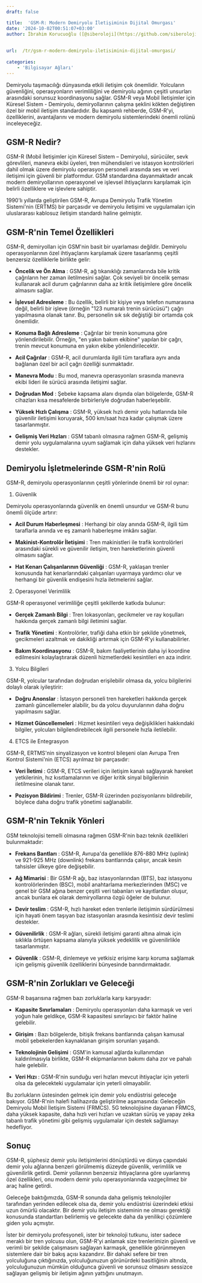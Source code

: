 ```yaml
---
draft: false

title:  'GSM-R: Modern Demiryolu İletişiminin Dijital Omurgası'
date: '2024-10-02T00:51:07+03:00'
author: İbrahim Korucuoğlu ([@siberoloji](https://github.com/siberoloji))
 
 
url:  /tr/gsm-r-modern-demiryolu-iletisiminin-dijital-omurgasi/
 
categories:
    - 'Bilgisayar Ağları'
---
```



Demiryolu taşımacılığı dünyasında etkili iletişim çok önemlidir. Yolcuların güvenliğini, operasyonların verimliliğini ve demiryolu ağının çeşitli unsurları arasındaki sorunsuz koordinasyonu sağlar. GSM-R veya Mobil İletişimler için Küresel Sistem - Demiryolu, demiryollarının çalışma şeklini kökten değiştiren özel bir mobil iletişim standardıdır. Bu kapsamlı rehberde, GSM-R'yi, özelliklerini, avantajlarını ve modern demiryolu sistemlerindeki önemli rolünü inceleyeceğiz.



## GSM-R Nedir?



GSM-R (Mobil İletişimler için Küresel Sistem – Demiryolu), sürücüler, sevk görevlileri, manevra ekibi üyeleri, tren mühendisleri ve istasyon kontrolörleri dahil olmak üzere demiryolu operasyon personeli arasında ses ve veri iletişimi için güvenli bir platformdur. GSM standardına dayanmaktadır ancak modern demiryollarının operasyonel ve işlevsel ihtiyaçlarını karşılamak için belirli özelliklere ve işlevlere sahiptir.



1990'lı yıllarda geliştirilen GSM-R, Avrupa Demiryolu Trafik Yönetim Sistemi'nin (ERTMS) bir parçasıdır ve demiryolu iletişimi ve uygulamaları için uluslararası kablosuz iletişim standardı haline gelmiştir.



## GSM-R'nin Temel Özellikleri



GSM-R, demiryolları için GSM'nin basit bir uyarlaması değildir. Demiryolu operasyonlarının özel ihtiyaçlarını karşılamak üzere tasarlanmış çeşitli benzersiz özelliklerle birlikte gelir:


* **Öncelik ve Ön Alma** : GSM-R, ağ tıkanıklığı zamanlarında bile kritik çağrıların her zaman iletilmesini sağlar. Çok seviyeli bir öncelik şeması kullanarak acil durum çağrılarının daha az kritik iletişimlere göre öncelik almasını sağlar.

* **İşlevsel Adresleme** : Bu özellik, belirli bir kişiye veya telefon numarasına değil, belirli bir işleve (örneğin "123 numaralı trenin sürücüsü") çağrı yapılmasına olanak tanır. Bu, personelin sık sık değiştiği bir ortamda çok önemlidir.

* **Konuma Bağlı Adresleme** : Çağrılar bir trenin konumuna göre yönlendirilebilir. Örneğin, "en yakın bakım ekibine" yapılan bir çağrı, trenin mevcut konumuna en yakın ekibe yönlendirilecektir.

* **Acil Çağrılar** : GSM-R, acil durumlarda ilgili tüm taraflara aynı anda bağlanan özel bir acil çağrı özelliği sunmaktadır.

* **Manevra Modu** : Bu mod, manevra operasyonları sırasında manevra ekibi lideri ile sürücü arasında iletişimi sağlar.

* **Doğrudan Mod** : Şebeke kapsama alanı dışında olan bölgelerde, GSM-R cihazları kısa mesafelerde birbirleriyle doğrudan haberleşebilir.

* **Yüksek Hızlı Çalışma** : GSM-R, yüksek hızlı demir yolu hatlarında bile güvenilir iletişimi koruyarak, 500 km/saat hıza kadar çalışmak üzere tasarlanmıştır.

* **Gelişmiş Veri Hızları** : GSM tabanlı olmasına rağmen GSM-R, gelişmiş demir yolu uygulamalarına uyum sağlamak için daha yüksek veri hızlarını destekler.




## Demiryolu İşletmelerinde GSM-R'nin Rolü



GSM-R, demiryolu operasyonlarının çeşitli yönlerinde önemli bir rol oynar:



1. Güvenlik



Demiryolu operasyonlarında güvenlik en önemli unsurdur ve GSM-R bunu önemli ölçüde artırır:


* **Acil Durum Haberleşmesi** : Herhangi bir olay anında GSM-R, ilgili tüm taraflarla anında ve eş zamanlı haberleşme imkânı sağlar.

* **Makinist-Kontrolör İletişimi** : Tren makinistleri ile trafik kontrolörleri arasındaki sürekli ve güvenilir iletişim, tren hareketlerinin güvenli olmasını sağlar.

* **Hat Kenarı Çalışanlarının Güvenliği** : GSM-R, yaklaşan trenler konusunda hat kenarlarındaki çalışanları uyarmaya yardımcı olur ve herhangi bir güvenlik endişesini hızla iletmelerini sağlar.




2. Operasyonel Verimlilik



GSM-R operasyonel verimliliğe çeşitli şekillerde katkıda bulunur:


* **Gerçek Zamanlı Bilgi** : Tren lokasyonları, gecikmeler ve ray koşulları hakkında gerçek zamanlı bilgi iletimini sağlar.

* **Trafik Yönetimi** : Kontrolörler, trafiği daha etkin bir şekilde yönetmek, gecikmeleri azaltmak ve dakikliği artırmak için GSM-R'yi kullanabilirler.

* **Bakım Koordinasyonu** : GSM-R, bakım faaliyetlerinin daha iyi koordine edilmesini kolaylaştırarak düzenli hizmetlerdeki kesintileri en aza indirir.




3. Yolcu Bilgileri



GSM-R, yolcular tarafından doğrudan erişilebilir olmasa da, yolcu bilgilerini dolaylı olarak iyileştirir:


* **Doğru Anonslar** : İstasyon personeli tren hareketleri hakkında gerçek zamanlı güncellemeler alabilir, bu da yolcu duyurularının daha doğru yapılmasını sağlar.

* **Hizmet Güncellemeleri** : Hizmet kesintileri veya değişiklikleri hakkındaki bilgiler, yolcuları bilgilendirebilecek ilgili personele hızla iletilebilir.




4. ETCS ile Entegrasyon



GSM-R, ERTMS'nin sinyalizasyon ve kontrol bileşeni olan Avrupa Tren Kontrol Sistemi'nin (ETCS) ayrılmaz bir parçasıdır:


* **Veri İletimi** : GSM-R, ETCS verileri için iletişim kanalı sağlayarak hareket yetkilerinin, hız kısıtlamalarının ve diğer kritik sinyal bilgilerinin iletilmesine olanak tanır.

* **Pozisyon Bildirimi** : Trenler, GSM-R üzerinden pozisyonlarını bildirebilir, böylece daha doğru trafik yönetimi sağlanabilir.




## GSM-R'nin Teknik Yönleri



GSM teknolojisi temelli olmasına rağmen GSM-R'nin bazı teknik özellikleri bulunmaktadır:


* **Frekans Bantları** : GSM-R, Avrupa'da genellikle 876-880 MHz (uplink) ve 921-925 MHz (downlink) frekans bantlarında çalışır, ancak kesin tahsisler ülkeye göre değişebilir.

* **Ağ Mimarisi** : Bir GSM-R ağı, baz istasyonlarından (BTS), baz istasyonu kontrolörlerinden (BSC), mobil anahtarlama merkezlerinden (MSC) ve genel bir GSM ağına benzer çeşitli veri tabanları ve kayıtlardan oluşur, ancak bunlara ek olarak demiryollarına özgü öğeler de bulunur.

* **Devir teslim** : GSM-R, hızlı hareket eden trenlerle iletişimin sürdürülmesi için hayati önem taşıyan baz istasyonları arasında kesintisiz devir teslimi destekler.

* **Güvenilirlik** : GSM-R ağları, sürekli iletişimi garanti altına almak için sıklıkla örtüşen kapsama alanıyla yüksek yedeklilik ve güvenilirlikle tasarlanmıştır.

* **Güvenlik** : GSM-R, dinlemeye ve yetkisiz erişime karşı koruma sağlamak için gelişmiş güvenlik özelliklerini bünyesinde barındırmaktadır.




## GSM-R'nin Zorlukları ve Geleceği



GSM-R başarısına rağmen bazı zorluklarla karşı karşıyadır:


* **Kapasite Sınırlamaları** : Demiryolu operasyonları daha karmaşık ve veri yoğun hale geldikçe, GSM-R kapasitesi sınırlayıcı bir faktör haline gelebilir.

* **Girişim** : Bazı bölgelerde, bitişik frekans bantlarında çalışan kamusal mobil şebekelerden kaynaklanan girişim sorunları yaşandı.

* **Teknolojinin Gelişimi** : GSM'in kamusal ağlarda kullanımdan kaldırılmasıyla birlikte, GSM-R ekipmanlarının bakımı daha zor ve pahalı hale gelebilir.

* **Veri Hızı** : GSM-R'nin sunduğu veri hızları mevcut ihtiyaçlar için yeterli olsa da gelecekteki uygulamalar için yeterli olmayabilir.




Bu zorlukların üstesinden gelmek için demir yolu endüstrisi geleceğe bakıyor. GSM-R'nin halefi halihazırda geliştirilme aşamasında: Geleceğin Demiryolu Mobil İletişim Sistemi (FRMCS). 5G teknolojisine dayanan FRMCS, daha yüksek kapasite, daha hızlı veri hızları ve uzaktan sürüş ve yapay zeka tabanlı trafik yönetimi gibi gelişmiş uygulamalar için destek sağlamayı hedefliyor.



## Sonuç



GSM-R, şüphesiz demir yolu iletişimlerini dönüştürdü ve dünya çapındaki demir yolu ağlarına benzeri görülmemiş düzeyde güvenlik, verimlilik ve güvenilirlik getirdi. Demir yollarının benzersiz ihtiyaçlarına göre uyarlanmış özel özellikleri, onu modern demir yolu operasyonlarında vazgeçilmez bir araç haline getirdi.



Geleceğe baktığımızda, GSM-R sonunda daha gelişmiş teknolojiler tarafından yerinden edilecek olsa da, demir yolu endüstrisi üzerindeki etkisi uzun ömürlü olacaktır. Bir demir yolu iletişim sisteminin ne olması gerektiği konusunda standartları belirlemiş ve gelecekte daha da yenilikçi çözümlere giden yolu açmıştır.



İster bir demiryolu profesyoneli, ister bir teknoloji tutkunu, ister sadece meraklı bir tren yolcusu olun, GSM-R'yi anlamak size trenlerimizin güvenli ve verimli bir şekilde çalışmasını sağlayan karmaşık, genellikle görünmeyen sistemlere dair bir bakış açısı kazandırır. Bir dahaki sefere bir tren yolculuğuna çıktığınızda, yolculuğunuzun görünürdeki basitliğinin altında, yolculuğunuzun mümkün olduğunca güvenli ve sorunsuz olmasını sessizce sağlayan gelişmiş bir iletişim ağının yattığını unutmayın.
